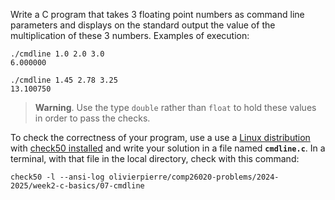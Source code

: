 Write a C program that takes 3 floating point numbers as command line parameters and displays on the standard output the value of the multiplication of these 3 numbers. Examples of execution:

```shell
./cmdline 1.0 2.0 3.0
6.000000

./cmdline 1.45 2.78 3.25
13.100750
```

> **Warning**.
> Use the type `double` rather than `float` to hold these values in order to pass the checks.

To check the correctness of your program, use a use a [Linux distribution](https://github.com/olivierpierre/comp26020-devcontainer) with [check50 installed](exercise-set-1.html#installing-check50) and write your solution in a file named **`cmdline.c`**.
In a terminal, with that file in the local directory, check with this command:

```shell
check50 -l --ansi-log olivierpierre/comp26020-problems/2024-2025/week2-c-basics/07-cmdline
```
